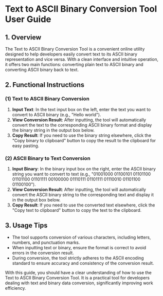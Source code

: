 # Text to ASCII Binary Conversion Tool User Guide

## 1. Overview

The Text to ASCII Binary Conversion Tool is a convenient online utility designed to help developers easily convert text to its ASCII binary representation and vice versa. With a clean interface and intuitive operation, it offers two main functions: converting plain text to ASCII binary and converting ASCII binary back to text.

## 2. Functional Instructions

### (1) Text to ASCII Binary Conversion

1. **Input Text**: In the text input box on the left, enter the text you want to convert to ASCII binary (e.g., "Hello world").
2. **View Conversion Result**: After inputting, the tool will automatically convert the text to the corresponding ASCII binary format and display the binary string in the output box below.
3. **Copy Result**: If you need to use the binary string elsewhere, click the "Copy binary to clipboard" button to copy the result to the clipboard for easy pasting.

### (2) ASCII Binary to Text Conversion

1. **Input Binary**: In the binary input box on the right, enter the ASCII binary string you want to convert to text (e.g., "01001000 01100101 01101100 01101100 01101111 00100000 01110111 01101111 01110010 01101100 01100100").
2. **View Conversion Result**: After inputting, the tool will automatically convert the ASCII binary string to the corresponding text and display it in the output box below.
3. **Copy Result**: If you need to use the converted text elsewhere, click the "Copy text to clipboard" button to copy the text to the clipboard.

## 3. Usage Tips

- The tool supports conversion of various characters, including letters, numbers, and punctuation marks.
- When inputting text or binary, ensure the format is correct to avoid errors in the conversion result.
- During conversion, the tool strictly adheres to the ASCII encoding standard to ensure accuracy and consistency of the conversion result.

With this guide, you should have a clear understanding of how to use the Text to ASCII Binary Conversion Tool. It is a practical tool for developers dealing with text and binary data conversion, significantly improving work efficiency.